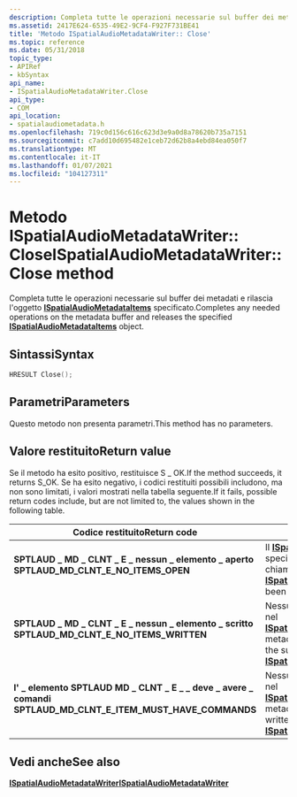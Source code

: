```yaml
---
description: Completa tutte le operazioni necessarie sul buffer dei metadati e rilascia l'oggetto ISpatialAudioMetadataItems specificato.
ms.assetid: 2417E624-6535-49E2-9CF4-F927F731BE41
title: 'Metodo ISpatialAudioMetadataWriter:: Close'
ms.topic: reference
ms.date: 05/31/2018
topic_type:
- APIRef
- kbSyntax
api_name:
- ISpatialAudioMetadataWriter.Close
api_type:
- COM
api_location:
- spatialaudiometadata.h
ms.openlocfilehash: 719c0d156c616c623d3e9a0d8a78620b735a7151
ms.sourcegitcommit: c7add10d695482e1ceb72d62b8a4ebd84ea050f7
ms.translationtype: MT
ms.contentlocale: it-IT
ms.lasthandoff: 01/07/2021
ms.locfileid: "104127311"
---
```

# <a name="ispatialaudiometadatawriterclose-method"></a><span data-ttu-id="0f87f-103">Metodo ISpatialAudioMetadataWriter:: Close</span><span class="sxs-lookup"><span data-stu-id="0f87f-103">ISpatialAudioMetadataWriter::Close method</span></span>

<span data-ttu-id="0f87f-104">Completa tutte le operazioni necessarie sul buffer dei metadati e rilascia l'oggetto [**ISpatialAudioMetadataItems**](/windows/desktop/api/SpatialAudioMetadata/nn-spatialaudiometadata-ispatialaudiometadataitems) specificato.</span><span class="sxs-lookup"><span data-stu-id="0f87f-104">Completes any needed operations on the metadata buffer and releases the specified [**ISpatialAudioMetadataItems**](/windows/desktop/api/SpatialAudioMetadata/nn-spatialaudiometadata-ispatialaudiometadataitems) object.</span></span>

## <a name="syntax"></a><span data-ttu-id="0f87f-105">Sintassi</span><span class="sxs-lookup"><span data-stu-id="0f87f-105">Syntax</span></span>


```C++
HRESULT Close();
```



## <a name="parameters"></a><span data-ttu-id="0f87f-106">Parametri</span><span class="sxs-lookup"><span data-stu-id="0f87f-106">Parameters</span></span>

<span data-ttu-id="0f87f-107">Questo metodo non presenta parametri.</span><span class="sxs-lookup"><span data-stu-id="0f87f-107">This method has no parameters.</span></span>

## <a name="return-value"></a><span data-ttu-id="0f87f-108">Valore restituito</span><span class="sxs-lookup"><span data-stu-id="0f87f-108">Return value</span></span>

<span data-ttu-id="0f87f-109">Se il metodo ha esito positivo, restituisce S \_ OK.</span><span class="sxs-lookup"><span data-stu-id="0f87f-109">If the method succeeds, it returns S\_OK.</span></span> <span data-ttu-id="0f87f-110">Se ha esito negativo, i codici restituiti possibili includono, ma non sono limitati, i valori mostrati nella tabella seguente.</span><span class="sxs-lookup"><span data-stu-id="0f87f-110">If it fails, possible return codes include, but are not limited to, the values shown in the following table.</span></span>



| <span data-ttu-id="0f87f-111">Codice restituito</span><span class="sxs-lookup"><span data-stu-id="0f87f-111">Return code</span></span>                                                                                                                     | <span data-ttu-id="0f87f-112">Descrizione</span><span class="sxs-lookup"><span data-stu-id="0f87f-112">Description</span></span>                                                                                                                                                                   |
|---------------------------------------------------------------------------------------------------------------------------------|-------------------------------------------------------------------------------------------------------------------------------------------------------------------------------|
| <dl> <span data-ttu-id="0f87f-113"><dt>**SPTLAUD \_ MD \_ CLNT \_ E \_ nessun \_ elemento \_ aperto**</dt></span><span class="sxs-lookup"><span data-stu-id="0f87f-113"><dt>**SPTLAUD\_MD\_CLNT\_E\_NO\_ITEMS\_OPEN**</dt></span></span> </dl>            | <span data-ttu-id="0f87f-114">Il [**ISpatialAudioMetadataItems**](/windows/desktop/api/SpatialAudioMetadata/nn-spatialaudiometadata-ispatialaudiometadataitems) specificato non è stato aperto con una chiamata a [**Open**](/windows/desktop/api/SpatialAudioMetadata/nf-spatialaudiometadata-ispatialaudiometadatawriter-open).</span><span class="sxs-lookup"><span data-stu-id="0f87f-114">The supplied [**ISpatialAudioMetadataItems**](/windows/desktop/api/SpatialAudioMetadata/nn-spatialaudiometadata-ispatialaudiometadataitems) has not been opened with a call to [**Open**](/windows/desktop/api/SpatialAudioMetadata/nf-spatialaudiometadata-ispatialaudiometadatawriter-open).</span></span><br/> |
| <dl> <span data-ttu-id="0f87f-115"><dt>**SPTLAUD \_ MD \_ CLNT \_ E \_ nessun \_ elemento \_ scritto**</dt></span><span class="sxs-lookup"><span data-stu-id="0f87f-115"><dt>**SPTLAUD\_MD\_CLNT\_E\_NO\_ITEMS\_WRITTEN**</dt></span></span> </dl>         | <span data-ttu-id="0f87f-116">Nessun elemento di metadati scritto nel [**ISpatialAudioMetadataItems**](/windows/desktop/api/SpatialAudioMetadata/nn-spatialaudiometadata-ispatialaudiometadataitems)fornito.</span><span class="sxs-lookup"><span data-stu-id="0f87f-116">No metadata items have been written to the supplied [**ISpatialAudioMetadataItems**](/windows/desktop/api/SpatialAudioMetadata/nn-spatialaudiometadata-ispatialaudiometadataitems).</span></span><br/>                                              |
| <dl> <span data-ttu-id="0f87f-117"><dt>**l' \_ elemento SPTLAUD MD \_ CLNT \_ E \_ \_ deve \_ avere \_ comandi**</dt></span><span class="sxs-lookup"><span data-stu-id="0f87f-117"><dt>**SPTLAUD\_MD\_CLNT\_E\_ITEM\_MUST\_HAVE\_COMMANDS**</dt></span></span> </dl> | <span data-ttu-id="0f87f-118">Nessun comando di metadati scritto nel [**ISpatialAudioMetadataItems**](/windows/desktop/api/SpatialAudioMetadata/nn-spatialaudiometadata-ispatialaudiometadataitems)fornito.</span><span class="sxs-lookup"><span data-stu-id="0f87f-118">No metadata commands have been written to the supplied [**ISpatialAudioMetadataItems**](/windows/desktop/api/SpatialAudioMetadata/nn-spatialaudiometadata-ispatialaudiometadataitems).</span></span><br/>                                           |



 

## <a name="see-also"></a><span data-ttu-id="0f87f-119">Vedi anche</span><span class="sxs-lookup"><span data-stu-id="0f87f-119">See also</span></span>

<dl> <dt>

[<span data-ttu-id="0f87f-120">**ISpatialAudioMetadataWriter**</span><span class="sxs-lookup"><span data-stu-id="0f87f-120">**ISpatialAudioMetadataWriter**</span></span>](/windows/desktop/api/SpatialAudioMetadata/nn-spatialaudiometadata-ispatialaudiometadatawriter)
</dt> </dl>

 

 




